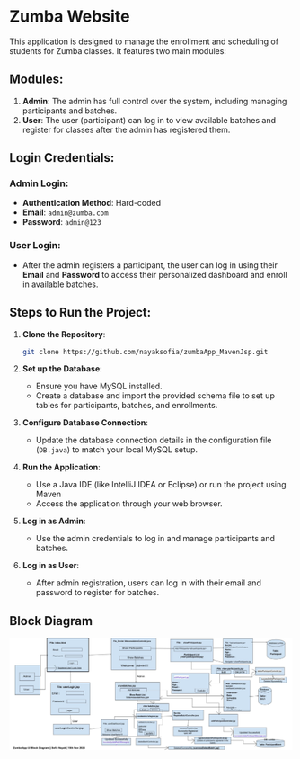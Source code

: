 
# Zumba Website 

This application is designed to manage the enrollment and scheduling of students for Zumba classes. It features two main modules:

## Modules:
1. **Admin**: The admin has full control over the system, including managing participants and batches.
2. **User**: The user (participant) can log in to view available batches and register for classes after the admin has registered them.

## Login Credentials:

### Admin Login:
- **Authentication Method**: Hard-coded
- **Email**: `admin@zumba.com`
- **Password**: `admin@123`

### User Login:
- After the admin registers a participant, the user can log in using their **Email** and **Password** to access their personalized dashboard and enroll in available batches.

## Steps to Run the Project:

1. **Clone the Repository**:
   ```bash
   git clone https://github.com/nayaksofia/zumbaApp_MavenJsp.git
   ```

2. **Set up the Database**:
   - Ensure you have MySQL installed.
   - Create a database and import the provided schema file to set up tables for participants, batches, and enrollments.

3. **Configure Database Connection**:
   - Update the database connection details in the configuration file (`DB.java`) to match your local MySQL setup.

4. **Run the Application**:
   - Use a Java IDE (like IntelliJ IDEA or Eclipse) or run the project using Maven
   - Access the application through your web browser.

5. **Log in as Admin**:
   - Use the admin credentials to log in and manage participants and batches.

6. **Log in as User**:
   - After admin registration, users can log in with their email and password to register for batches.

## Block Diagram
![ZUMBA APP](src/main/webapp/images/ZumbaAppBlockDiagram.jpg)

